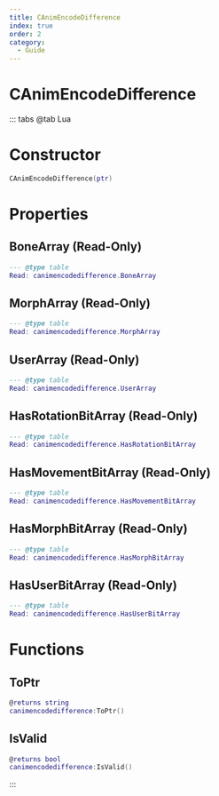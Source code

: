 ```yaml
---
title: CAnimEncodeDifference
index: true
order: 2
category:
  - Guide
---
```


# CAnimEncodeDifference

::: tabs
@tab Lua
# Constructor
```lua
CAnimEncodeDifference(ptr)
```
# Properties
## BoneArray (Read-Only)
```lua
--- @type table
Read: canimencodedifference.BoneArray
```
## MorphArray (Read-Only)
```lua
--- @type table
Read: canimencodedifference.MorphArray
```
## UserArray (Read-Only)
```lua
--- @type table
Read: canimencodedifference.UserArray
```
## HasRotationBitArray (Read-Only)
```lua
--- @type table
Read: canimencodedifference.HasRotationBitArray
```
## HasMovementBitArray (Read-Only)
```lua
--- @type table
Read: canimencodedifference.HasMovementBitArray
```
## HasMorphBitArray (Read-Only)
```lua
--- @type table
Read: canimencodedifference.HasMorphBitArray
```
## HasUserBitArray (Read-Only)
```lua
--- @type table
Read: canimencodedifference.HasUserBitArray
```
# Functions
## ToPtr
```lua
@returns string
canimencodedifference:ToPtr()
```
## IsValid
```lua
@returns bool
canimencodedifference:IsValid()
```

:::